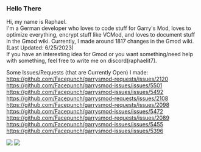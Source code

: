### Hello There

Hi, my name is Raphael.  
I'm a German developer who loves to code stuff for Garry's Mod, loves to optimize everything, encrypt stuff like VCMod, and loves to document stuff in the Gmod wiki. 
Currently, I made around 1817 changes in the Gmod wiki. (Last Updated: 6/25/2023)  
If you have an interesting idea for Gmod or you want something/need help with something, feel free to write me on discord(raphaelit7).

Some Issues/Requests (that are Currently Open) I made:  
https://github.com/Facepunch/garrysmod-requests/issues/2120  
https://github.com/Facepunch/garrysmod-issues/issues/5501  
https://github.com/Facepunch/garrysmod-issues/issues/5492  
https://github.com/Facepunch/garrysmod-requests/issues/2108  
https://github.com/Facepunch/garrysmod-requests/issues/2098  
https://github.com/Facepunch/garrysmod-issues/issues/5472  
https://github.com/Facepunch/garrysmod-requests/issues/2089  
https://github.com/Facepunch/garrysmod-issues/issues/5455  
https://github.com/Facepunch/garrysmod-issues/issues/5396  

![](https://github-readme-stats.vercel.app/api/top-langs/?username=RaphaelIT7&layout=compact&theme=transparent&hide_border=true)
![](https://komarev.com/ghpvc/?username=RaphaelIT7)
